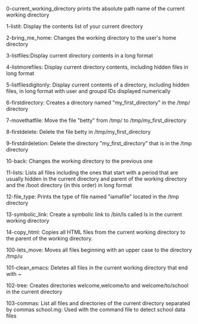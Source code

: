 0-current_working_directory prints the absolute path name of the current working directory 


1-listit: Display the contents list of your current directory 

2-bring_me_home: Changes the working directory to the user's home directory 

3-listfiles:Display current directory contents in a long format

4-listmorefiles: Display current directory contents, including hidden files in long format

5-listfilesdigitonly: Display current contents of a directory, including hidden files, in long format with user and groupd IDs displayed numerically

6-firstdirectory: Creates a directory named "my_first_directory" in the /tmp/ directory

7-movethatfile: Move the file "betty" from /tmp/ to /tmp/my_first_directory 

8-firstdelete: Delete the file betty in /tmp/my_first_directory 

9-firstdirdeletion: Delete the directory "my_first_directory" that is in the /tmp directory 

10-back: Changes the working directory to the previous one 

11-lists: Lists all files including the ones that start with a period that are usually hidden in the current directory and parent of the working directory and the /boot directory (in this order) in long format 

12-file_type: Prints the type of file named "iamafile" located in the /tmp directory 

13-symbolic_link: Create a symbolic link to /bin/ls called ls in the current working directory 

14-copy_html: Copies all HTML files from the current working directory to the parent of the working directory.

100-lets_move: Moves all files beginning with an upper case to the directory /tmp/u 

101-clean_emacs: Deletes all files in the current working directory that end with ~

102-tree: Creates directories welcome,welcome/to and welcome/to/school in the current directory 

103-commas: List all files and directories of the current directory separated by commas school.mg: Used with the command file to detect school data files
